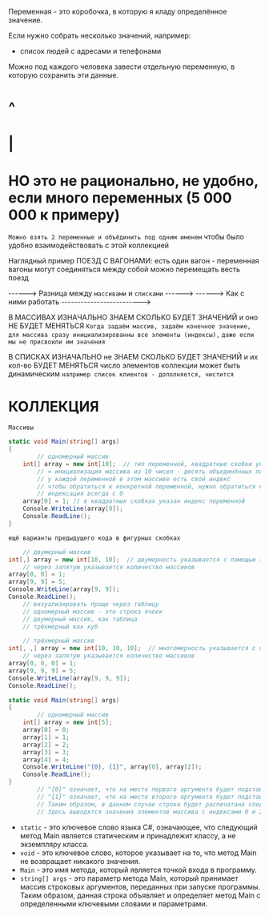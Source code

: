 Переменная - это коробочка, в которую я кладу определённое значение.

Если нужно собрать несколько значений, 
например:
* список людей с адресами и телефонами

Можно под каждого человека завести отдельную переменную, в которую сохранить эти данные.
#  ^
#  |
# НО это не рационально, не удобно, если много переменных (5 000 000 к примеру)

`Можно взять 2 переменные и объёдинить под одним именем`
чтобы было удобно взаимодействовать с этой коллекцией

Наглядный пример ПОЕЗД С ВАГОНАМИ:
есть один вагон - переменная
вагоны могут соединяться между собой
можно перемещать весть поезд

------> Разница между `массивами` и `списками` ------>
------> Как с ними работать ------------------------->

В МАССИВАХ ИЗНАЧАЛЬНО ЗНАЕМ СКОЛЬКО БУДЕТ ЗНАЧЕНИЙ и оно НЕ БУДЕТ МЕНЯТЬСЯ
`Когда задаём массив, задаём конечное значение,` 
`для массива сразу инициализированны все элементы (индексы),` 
`даже если мы не присвоили им значения`

В СПИСКАХ ИЗНАЧАЛЬНО не ЗНАЕМ СКОЛЬКО БУДЕТ ЗНАЧЕНИЙ и их кол-во БУДЕТ МЕНЯТЬСЯ
число элементов коллекции может быть динамическим
`например список клиентов - дополняется, чистится`


# КОЛЛЕКЦИЯ
`Массивы`
```csharp
static void Main(string[] args)
{
        // одномерный массив
    int[] array = new int[10];  // тип переменной, квадратные скобки указывает на одномерность массива, имя переменной, 
        // = инициализация массива из 10 чисел - десять объединённых под одним именем переменных
        // у каждой переменной в этом массиве есть свой индекс
        // чтобы обратиться к конкретной переменной, нужно обратиться к конкретному индексу
        // индексация всегда с 0
    array[0] = 1; // в квадратных скобках указан индекс переменной
    Console.WriteLine(array[9]);
    Console.ReadLine();
}
```
`ещё варианты предыдущего кода в фигурных скобках`
```csharp
    // двумерный массив
int[,] array = new int[10, 10];  // двумерность указывается с помощью запятой
    // через запятую указывается количество массивов
array[0, 0] = 1;
array[9, 9] = 5;
Console.WriteLine(array[9, 9]);
Console.ReadLine();
    // визуализировать проще через таблицу
    // одномерный массив - это строка ячеек
    // двумерный массив, как таблица
    // трёхмерный как куб

    // трёхмерный массив
int[, ,] array = new int[10, 10, 10];  // многомерность указывается с помощью запятой
    // через запятую указывается количество массивов
array[0, 0, 0] = 1;
array[9, 9, 9] = 5;
Console.WriteLine(array[9, 9, 9]);
Console.ReadLine();
```

```csharp
static void Main(string[] args) 
{ 
        // одномерный массив 
    int[] array = new int[5];   
    array[0] = 0;  
    array[1] = 1; 
    array[2] = 2; 
    array[3] = 3; 
    array[4] = 4; 
    Console.WriteLine("{0}, {1}", array[0], array[2]); 
    Console.ReadLine(); 
}    
        // "{0}" означает, что на место первого аргумента будет подставлен элемент массива с индексом 0.
        // "{1}" означает, что на место второго аргумента будет подставлен элемент массива с индексом 1.
        // Таким образом, в данном случае строка будет распечатана следующим образом: 0, 2
        // Здесь выводятся значения элементов массива с индексами 0 и 2, разделенные запятой.
```
- `static` - это ключевое слово языка C#, означающее, что следующий метод Main является статическим и принадлежит классу, а не экземпляру класса.
- `void` - это ключевое слово, которое указывает на то, что метод Main не возвращает никакого значения.
- `Main` - это имя метода, который является точкой входа в программу.
- `string[] args` - это параметр метода Main, который принимает массив строковых аргументов, переданных при запуске программы.
Таким образом, данная строка объявляет и определяет метод Main с определенными ключевыми словами и параметрами.